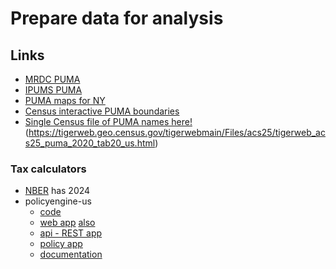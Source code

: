 # Prepare data for analysis

## Links

-  [MRDC PUMA](https://mcdc.missouri.edu/geography/PUMAs.html)
-  [IPUMS PUMA](https://usa.ipums.org/usa/volii/pumas20.shtml)
-  [PUMA maps for NY](https://www2.census.gov/geo/maps/DC2020/PUMA/st36_ny/)
-  [Census interactive PUMA boundaries](https://tigerweb.geo.census.gov/tigerwebmain/TIGERweb_main.html)
-  [Single Census file of PUMA names here!](https://tigerweb.geo.census.gov/tigerwebmain/TIGERweb_nation_based_files.html)(https://tigerweb.geo.census.gov/tigerwebmain/Files/acs25/tigerweb_acs25_puma_2020_tab20_us.html)

### Tax calculators
-  [NBER](https://taxsim.nber.org/taxsimtest/) has 2024
-  policyengine-us
   -  [code](https://github.com/PolicyEngine/policyengine-us)
   -  [web app](https://policyengine.org/us) [also](https://policyengine.org/us/household)
   -  [api - REST app](https://policyengine.org/us/api)
   -  [policy app](https://policyengine.org/us/policy?focus=gov)
   -  [documentation](https://policyengine.github.io/policyengine-us/)